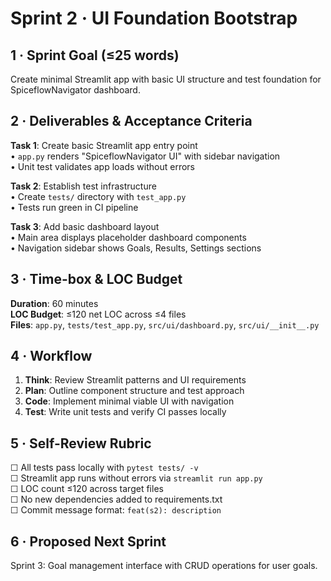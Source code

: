 # Sprint 2 · UI Foundation Bootstrap

## 1 · Sprint Goal (≤25 words)
Create minimal Streamlit app with basic UI structure and test foundation for SpiceflowNavigator dashboard.

## 2 · Deliverables & Acceptance Criteria
**Task 1**: Create basic Streamlit app entry point  
• `app.py` renders "SpiceflowNavigator UI" with sidebar navigation  
• Unit test validates app loads without errors  

**Task 2**: Establish test infrastructure  
• Create `tests/` directory with `test_app.py`  
• Tests run green in CI pipeline  

**Task 3**: Add basic dashboard layout  
• Main area displays placeholder dashboard components  
• Navigation sidebar shows Goals, Results, Settings sections  

## 3 · Time-box & LOC Budget
**Duration**: 60 minutes  
**LOC Budget**: ≤120 net LOC across ≤4 files  
**Files**: `app.py`, `tests/test_app.py`, `src/ui/dashboard.py`, `src/ui/__init__.py`

## 4 · Workflow
1. **Think**: Review Streamlit patterns and UI requirements  
2. **Plan**: Outline component structure and test approach  
3. **Code**: Implement minimal viable UI with navigation  
4. **Test**: Write unit tests and verify CI passes locally  

## 5 · Self-Review Rubric
☐ All tests pass locally with `pytest tests/ -v`  
☐ Streamlit app runs without errors via `streamlit run app.py`  
☐ LOC count ≤120 across target files  
☐ No new dependencies added to requirements.txt  
☐ Commit message format: `feat(s2): description`  

## 6 · Proposed Next Sprint
Sprint 3: Goal management interface with CRUD operations for user goals. 